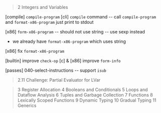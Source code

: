 > 2 Integers and Variables

[compile] `compile-program`
[cli] `compile` command -- call `compile-program` and `format-x86-program` just print to stdout

[x86] `form-x86-program` -- should not use string -- use sexp instead

- we already have `format-x86-program` which uses string

[x86] fix `format-x86-program`

[builtin] improve `check-op`
[c] & [x86] improve `form-info`

[passes] 040-select-instructions -- support `isub`

> 2.11 Challenge: Partial Evaluator for LVar

> 3 Register Allocation
> 4 Booleans and Conditionals
> 5 Loops and Dataflow Analysis
> 6 Tuples and Garbage Collection
> 7 Functions
> 8 Lexically Scoped Functions
> 9 Dynamic Typing
> 10 Gradual Typing
> 11 Generics
